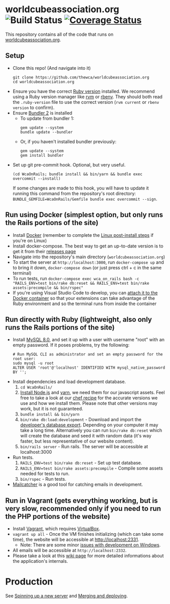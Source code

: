 # worldcubeassociation.org ![Build Status](https://github.com/thewca/worldcubeassociation.org/actions/workflows/ruby.yml/badge.svg?event=push) [![Coverage Status](https://coveralls.io/repos/github/thewca/worldcubeassociation.org/badge.svg?branch=master)](https://coveralls.io/github/thewca/worldcubeassociation.org?branch=master)

This repository contains all of the code that runs on [worldcubeassociation.org](https://www.worldcubeassociation.org/).

## Setup

- Clone this repo! (And navigate into it)
  ```
  git clone https://github.com/thewca/worldcubeassociation.org
  cd worldcubeassociation.org
  ```
- Ensure you have the correct [Ruby version](./.ruby-version) installed. We recommend using a Ruby version manager like [rvm](https://rvm.io/rvm/install) or [rbenv](https://github.com/rbenv/rbenv). They should both read the `.ruby-version` file to use the correct version (`rvm current` or `rbenv version` to confirm).
- Ensure [Bundler 2](https://bundler.io/v2.0/guides/bundler_2_upgrade.html) is installed
  - To update from bundler 1:
    ```
    gem update --system
    bundle update --bundler
    ```
  - Or, if you haven't installed bundler previously:
    ```
    gem update --system
    gem install bundler
    ```
- Set up git pre-commit hook. Optional, but very useful.
  ```shell
  (cd WcaOnRails; bundle install && bin/yarn && bundle exec overcommit --install)
  ```
  If some changes are made to this hook, you will have to update it running this command from the repository's root directory: `BUNDLE_GEMFILE=WcaOnRails/Gemfile bundle exec overcommit --sign`.

## Run using Docker (simplest option, but only runs the Rails portions of the site)

- Install [Docker](https://docs.docker.com/get-docker/) (remember to complete the [Linux post-install steps](https://docs.docker.com/engine/install/linux-postinstall/) if you're on Linux)
- Install docker-compose. The best way to get an up-to-date version is to get it from their [releases page](https://github.com/docker/compose/releases)
- Navigate into the repository's main directory (`worldcubeassociation.org`)
- To start the server at `http://localhost:3000`, run `docker-compose up` and to bring it down, `docker-compose down` (or just press ctrl + c in the same terminal)
- To run tests, run `docker-compose exec wca_on_rails bash -c "RAILS_ENV=test bin/rake db:reset && RAILS_ENV=test bin/rake assets:precompile && bin/rspec"`
- If you're using Visual Studio Code to develop, you can [attach it to the Docker container](https://code.visualstudio.com/docs/remote/containers) so that your extensions can take advantage of the Ruby environment and so the terminal runs from inside the container

## Run directly with Ruby (lightweight, also only runs the Rails portions of the site)

- Install [MySQL 8.0](https://dev.mysql.com/doc/refman/8.0/en/linux-installation.html), and set it up with a user with username "root" with an empty password.
  If it poses problems, try the following:
  ```shell
  # Run MySQL CLI as administrator and set an empty password for the root user:
  sudo mysql -u root
  ALTER USER 'root'@'localhost' IDENTIFIED WITH mysql_native_password BY '';
  ```
- Install dependencies and load development database.
  1. `cd WcaOnRails/`
  2. [Install Node.js](https://nodejs.org/en/) and [yarn](https://yarnpkg.com/en/docs/install), we need them for our javascript assets.
  Feel free to take a look at our [chef recipe](https://github.com/thewca/worldcubeassociation.org/blob/master/chef/site-cookbooks/wca/recipes/default.rb#L6-L23)
  for the accurate versions we use and how we install them.
  Please note that other versions may work, but it is not guaranteed.
  3. `bundle install && bin/yarn`
  4. `bin/rake db:load:development` - Download and import the [developer's database export](https://github.com/thewca/worldcubeassociation.org/wiki/Developer-database-export). Depending on your computer it may take a long time. Alternatively you can run `bin/rake db:reset` which will create the database and seed it with random data (it's way faster, but less representative of our website content).
  5. `bin/rails server` - Run rails. The server will be accessible at localhost:3000
- Run tests.
  1. `RAILS_ENV=test bin/rake db:reset` - Set up test database.
  2. `RAILS_ENV=test bin/rake assets:precompile` - Compile some assets needed for tests to run.
  3. `bin/rspec` - Run tests.
- [Mailcatcher](http://mailcatcher.me/) is a good tool for catching emails in development.

## Run in Vagrant (gets everything working, but is very slow, recommended only if you need to run the PHP portions of the website)

- Install [Vagrant](https://www.vagrantup.com/), which requires
  [VirtualBox](https://www.virtualbox.org/).
- `vagrant up all` - Once the VM finishes initializing (which can take some time),
  the website will be accessible at [http://localhost:2331](http://localhost:2331).
  - Note: There are some minor [issues with development on Windows](https://github.com/thewca/worldcubeassociation.org/issues/393).
- All emails will be accessible at `http://localhost:2332`.
- Please take a look at this [wiki page](https://github.com/thewca/worldcubeassociation.org/wiki/Misc.-important-commands-to-know) for more detailed informations about the application's internals.

# Production

See [Spinning up a new server](https://github.com/thewca/worldcubeassociation.org/wiki/Spinning-up-a-new-server) and
[Merging and deploying](https://github.com/thewca/worldcubeassociation.org/wiki/Merging-and-deploying).
